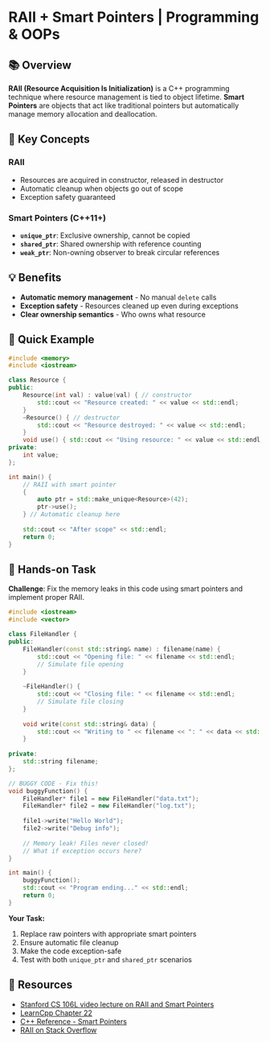 # RAII + Smart Pointers | Programming & OOPs

## 📚 Overview
**RAII (Resource Acquisition Is Initialization)** is a C++ programming technique where resource management is tied to object lifetime. **Smart Pointers** are objects that act like traditional pointers but automatically manage memory allocation and deallocation.

## 🎯 Key Concepts

### RAII
- Resources are acquired in constructor, released in destructor
- Automatic cleanup when objects go out of scope
- Exception safety guaranteed

### Smart Pointers (C++11+)
- **`unique_ptr`**: Exclusive ownership, cannot be copied
- **`shared_ptr`**: Shared ownership with reference counting  
- **`weak_ptr`**: Non-owning observer to break circular references

## 💡 Benefits
- **Automatic memory management** - No manual `delete` calls
- **Exception safety** - Resources cleaned up even during exceptions
- **Clear ownership semantics** - Who owns what resource

## 🔧 Quick Example

```cpp
#include <memory>
#include <iostream>

class Resource {
public:
    Resource(int val) : value(val) { // constructor
        std::cout << "Resource created: " << value << std::endl; 
    }
    ~Resource() { // destructor
        std::cout << "Resource destroyed: " << value << std::endl; 
    }
    void use() { std::cout << "Using resource: " << value << std::endl; }
private:
    int value;
};

int main() {
    // RAII with smart pointer
    {
        auto ptr = std::make_unique<Resource>(42);
        ptr->use();
    } // Automatic cleanup here
    
    std::cout << "After scope" << std::endl;
    return 0;
}
```

## 🚀 Hands-on Task

**Challenge**: Fix the memory leaks in this code using smart pointers and implement proper RAII.

```cpp
#include <iostream>
#include <vector>

class FileHandler {
public:
    FileHandler(const std::string& name) : filename(name) {
        std::cout << "Opening file: " << filename << std::endl;
        // Simulate file opening
    }
    
    ~FileHandler() {
        std::cout << "Closing file: " << filename << std::endl;
        // Simulate file closing
    }
    
    void write(const std::string& data) {
        std::cout << "Writing to " << filename << ": " << data << std::endl;
    }
    
private:
    std::string filename;
};

// BUGGY CODE - Fix this!
void buggyFunction() {
    FileHandler* file1 = new FileHandler("data.txt");
    FileHandler* file2 = new FileHandler("log.txt");
    
    file1->write("Hello World");
    file2->write("Debug info");
    
    // Memory leak! Files never closed!
    // What if exception occurs here?
}

int main() {
    buggyFunction();
    std::cout << "Program ending..." << std::endl;
    return 0;
}
```

**Your Task:**
1. Replace raw pointers with appropriate smart pointers
2. Ensure automatic file cleanup
3. Make the code exception-safe
4. Test with both `unique_ptr` and `shared_ptr` scenarios

## 📖 Resources
- [Stanford CS 106L video lecture on RAII and Smart Pointers](https://youtu.be/jdA1bH0eWFg?si=cIwiccFMbaqAJVkQ)
- [LearnCpp Chapter 22](https://www.learncpp.com/)
- [C++ Reference - Smart Pointers](https://en.cppreference.com/w/cpp/memory)
- [RAII on Stack Overflow](https://stackoverflow.com/questions/2321511/what-is-meant-by-resource-acquisition-is-initialization-raii)

